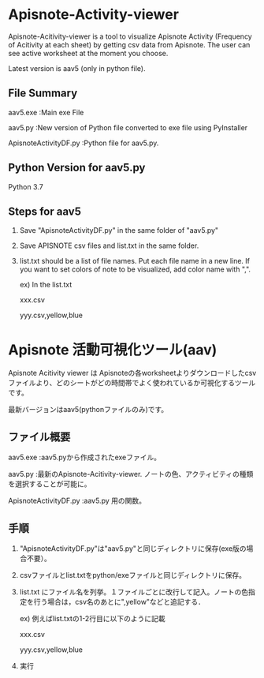 # Apisnote-Activity-viewer
Apisnote-Acitivity-viewer is a tool to visualize Apisnote Activity (Frequency of Acitivity at each sheet) by getting csv data from Apisnote. The user can see active worksheet at the moment you choose.

Latest version is aav5 (only in python file). 


## File Summary
  aav5.exe   :Main exe File
  
  aav5.py    :New version of Python file converted to exe file using PyInstaller 
  
  ApisnoteActivityDF.py :Python file for aav5.py.


## Python Version for aav5.py
  Python 3.7

## Steps for aav5
1) Save "ApisnoteActivityDF.py" in the same folder of "aav5.py"
2) Save APISNOTE csv files and list.txt in the same folder.
3) list.txt should be a list of file names. Put each file name in a new line. If you want to set colors of note to be visualized, add color name with ",".

   ex) In the list.txt
    
    xxx.csv
    
    yyy.csv,yellow,blue

# Apisnote 活動可視化ツール(aav)
Apisnote Acitivity viewer は Apisnoteの各worksheetよりダウンロードしたcsvファイルより、どのシートがどの時間帯でよく使われているか可視化するツールです。

最新バージョンはaav5(pythonファイルのみ)です。


## ファイル概要
  aav5.exe   :aav5.pyから作成されたexeファイル。
 
  aav5.py    :最新のApisnote-Acitivity-viewer. ノートの色、アクティビティの種類を選択することが可能に。
 
  ApisnoteActivityDF.py :aav5.py 用の関数。

## 手順
1) "ApisnoteActivityDF.py"は"aav5.py"と同じディレクトリに保存(exe版の場合不要）。
2) csvファイルとlist.txtをpython/exeファイルと同じディレクトリに保存。
3) list.txt にファイル名を列挙。１ファイルごとに改行して記入。ノートの色指定を行う場合は，csv名のあとに",yellow"などと追記する．

   ex) 例えばlist.txtの1-2行目に以下のように記載
   
      xxx.csv
      
      yyy.csv,yellow,blue
4) 実行
